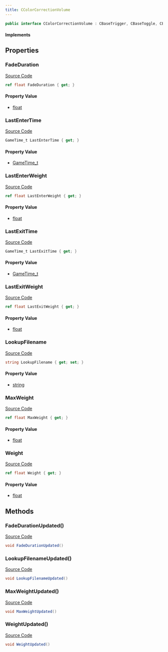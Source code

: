 ```yaml
---
title: CColorCorrectionVolume
---
```


```csharp
public interface CColorCorrectionVolume : CBaseTrigger, CBaseToggle, CBaseModelEntity, CBaseEntity, CEntityInstance, ISchemaClass<CEntityInstance>, ISchemaClass<CBaseEntity>, ISchemaClass<CBaseModelEntity>, ISchemaClass<CBaseToggle>, ISchemaClass<CBaseTrigger>, ISchemaClass<CColorCorrectionVolume>, ISchemaField, ISchemaClass, INativeHandle
```

#### Implements

## Properties

### FadeDuration

[Source Code](https://github.com/swiftly-solution/swiftlys2/blob/main/managed/src/SwiftlyS2.Generated/Schemas/Interfaces/CColorCorrectionVolume.cs#L19)

```csharp
ref float FadeDuration { get; }
```

#### Property Value

- [float](https://learn.microsoft.com/dotnet/api/system.single)

### LastEnterTime

[Source Code](https://github.com/swiftly-solution/swiftlys2/blob/main/managed/src/SwiftlyS2.Generated/Schemas/Interfaces/CColorCorrectionVolume.cs#L27)

```csharp
GameTime_t LastEnterTime { get; }
```

#### Property Value

- [GameTime_t](/docs/api/shared/schemadefinitions/gametime_t)

### LastEnterWeight

[Source Code](https://github.com/swiftly-solution/swiftlys2/blob/main/managed/src/SwiftlyS2.Generated/Schemas/Interfaces/CColorCorrectionVolume.cs#L25)

```csharp
ref float LastEnterWeight { get; }
```

#### Property Value

- [float](https://learn.microsoft.com/dotnet/api/system.single)

### LastExitTime

[Source Code](https://github.com/swiftly-solution/swiftlys2/blob/main/managed/src/SwiftlyS2.Generated/Schemas/Interfaces/CColorCorrectionVolume.cs#L31)

```csharp
GameTime_t LastExitTime { get; }
```

#### Property Value

- [GameTime_t](/docs/api/shared/schemadefinitions/gametime_t)

### LastExitWeight

[Source Code](https://github.com/swiftly-solution/swiftlys2/blob/main/managed/src/SwiftlyS2.Generated/Schemas/Interfaces/CColorCorrectionVolume.cs#L29)

```csharp
ref float LastExitWeight { get; }
```

#### Property Value

- [float](https://learn.microsoft.com/dotnet/api/system.single)

### LookupFilename

[Source Code](https://github.com/swiftly-solution/swiftlys2/blob/main/managed/src/SwiftlyS2.Generated/Schemas/Interfaces/CColorCorrectionVolume.cs#L23)

```csharp
string LookupFilename { get; set; }
```

#### Property Value

- [string](https://learn.microsoft.com/dotnet/api/system.string)

### MaxWeight

[Source Code](https://github.com/swiftly-solution/swiftlys2/blob/main/managed/src/SwiftlyS2.Generated/Schemas/Interfaces/CColorCorrectionVolume.cs#L17)

```csharp
ref float MaxWeight { get; }
```

#### Property Value

- [float](https://learn.microsoft.com/dotnet/api/system.single)

### Weight

[Source Code](https://github.com/swiftly-solution/swiftlys2/blob/main/managed/src/SwiftlyS2.Generated/Schemas/Interfaces/CColorCorrectionVolume.cs#L21)

```csharp
ref float Weight { get; }
```

#### Property Value

- [float](https://learn.microsoft.com/dotnet/api/system.single)

## Methods

### FadeDurationUpdated()

[Source Code](https://github.com/swiftly-solution/swiftlys2/blob/main/managed/src/SwiftlyS2.Generated/Schemas/Interfaces/CColorCorrectionVolume.cs#L34)

```csharp
void FadeDurationUpdated()
```

### LookupFilenameUpdated()

[Source Code](https://github.com/swiftly-solution/swiftlys2/blob/main/managed/src/SwiftlyS2.Generated/Schemas/Interfaces/CColorCorrectionVolume.cs#L36)

```csharp
void LookupFilenameUpdated()
```

### MaxWeightUpdated()

[Source Code](https://github.com/swiftly-solution/swiftlys2/blob/main/managed/src/SwiftlyS2.Generated/Schemas/Interfaces/CColorCorrectionVolume.cs#L33)

```csharp
void MaxWeightUpdated()
```

### WeightUpdated()

[Source Code](https://github.com/swiftly-solution/swiftlys2/blob/main/managed/src/SwiftlyS2.Generated/Schemas/Interfaces/CColorCorrectionVolume.cs#L35)

```csharp
void WeightUpdated()
```

